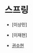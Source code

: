 # 스프링

- [이상민]

- [이재현]

- [권수현](https://github.com/GDSC-KNU/3rd-study-backend-2/files/13509034/8.pdf)



